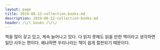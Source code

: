 ```yaml
---
layout: page
title: 2019-08-12-collection-books.md
description: 2019-08-12-collection-books.md
header: /\/\ books /\/\/
---
```


책을 많이 갖고 있고, 계속 늘어나고 있다. 다 읽지 못해도 읽을 만한 책이라고 생각하면 일단 사두는 편이다. 왜냐하면 우리나라는 책이 쉽게 절판되기 때문이다.
